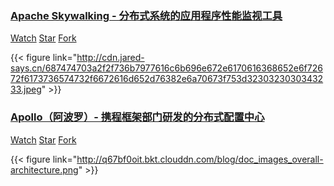 ### [Apache Skywalking - 分布式系统的应用程序性能监视工具](https://github.com/apache/skywalking) 

<a class="github-button" href="https://github.com/apache/skywalking/subscription" data-icon="octicon-eye" data-size="large" data-show-count="true" aria-label="Watch fanux/sealos on GitHub">Watch</a>
<a class="github-button" href="https://github.com/apache/skywalking" data-icon="octicon-star" data-size="large" data-show-count="true" aria-label="Star fanux/sealos on GitHub">Star</a>
<a class="github-button" href="https://github.com/apache/skywalkingfork" data-icon="octicon-repo-forked" data-size="large" data-show-count="true" aria-label="Fork fanux/sealos on GitHub">Fork</a>

{{< figure link="http://cdn.jared-says.cn/687474703a2f2f736b7977616c6b696e672e6170616368652e6f72672f6173736574732f6672616d652d76382e6a70673f753d3230323030343233.jpeg" >}}

### [Apollo（阿波罗）- 携程框架部门研发的分布式配置中心](https://github.com/ctripcorp/apollo)

<a class="github-button" href="https://github.com/ctripcorp/apollo/subscription" data-icon="octicon-eye" data-size="large" data-show-count="true" aria-label="Watch yangchuansheng/prometheus-handbook on GitHub">Watch</a>
<a class="github-button" href="https://github.com/ctripcorp/apollo" data-icon="octicon-star" data-size="large" data-show-count="true" aria-label="Star yangchuansheng/prometheus-handbook on GitHub">Star</a>
<a class="github-button" href="https://github.com/ctripcorp/apollo/fork" data-icon="octicon-repo-forked" data-size="large" data-show-count="true" aria-label="Fork yangchuansheng/prometheus-handbook on GitHub">Fork</a>

{{< figure link="http://q67bf0oit.bkt.clouddn.com/blog/doc_images_overall-architecture.png" >}}
